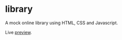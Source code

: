 # library

A mock online library using HTML, CSS and Javascript.

Live [preview](https://bumblebee211196.github.io/the-odin-project/library/index.html).
